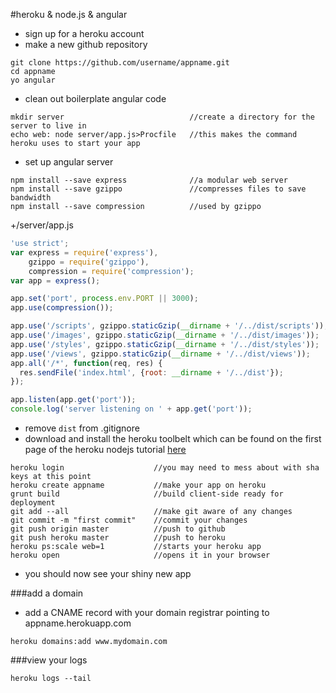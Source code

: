 #heroku & node.js & angular

* sign up for a heroku account
* make a new github repository

```dos
git clone https://github.com/username/appname.git
cd appname
yo angular

```

* clean out boilerplate angular code

```dos
mkdir server                            //create a directory for the server to live in
echo web: node server/app.js>Procfile   //this makes the command heroku uses to start your app
```
* set up angular server

```dos
npm install --save express              //a modular web server
npm install --save gzippo               //compresses files to save bandwidth
npm install --save compression          //used by gzippo  
```
+/server/app.js
```javascript
'use strict';
var express = require('express'),
    gzippo = require('gzippo'),
    compression = require('compression');
var app = express();

app.set('port', process.env.PORT || 3000);
app.use(compression());

app.use('/scripts', gzippo.staticGzip(__dirname + '/../dist/scripts'));
app.use('/images', gzippo.staticGzip(__dirname + '/../dist/images'));
app.use('/styles', gzippo.staticGzip(__dirname + '/../dist/styles'));
app.use('/views', gzippo.staticGzip(__dirname + '/../dist/views'));
app.all('/*', function(req, res) {
  res.sendFile('index.html', {root: __dirname + '/../dist'});
});  

app.listen(app.get('port'));
console.log('server listening on ' + app.get('port'));
```
* remove `dist` from .gitignore
* download and install the heroku toolbelt which can be found on the first page of the heroku nodejs tutorial [here](https://devcenter.heroku.com/articles/getting-started-with-nodejs#set-up)

```dos
heroku login                    //you may need to mess about with sha keys at this point
heroku create appname           //make your app on heroku
grunt build                     //build client-side ready for deployment
git add --all                   //make git aware of any changes
git commit -m "first commit"    //commit your changes
git push origin master          //push to github
git push heroku master          //push to heroku
heroku ps:scale web=1           //starts your heroku app
heroku open                     //opens it in your browser
```
* you should now see your shiny new app

###add a domain
* add a CNAME record with your domain registrar pointing to appname.herokuapp.com
```dos
heroku domains:add www.mydomain.com
```

###view your logs
```dos
heroku logs --tail
```